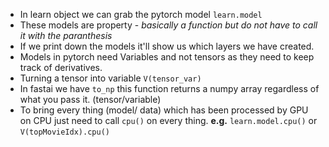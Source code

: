 * In learn object we can grab the pytorch model
`learn.model`
* These models are property - *basically a function but do not have to call it with the paranthesis*
* If we print down the models it'll show us which layers we have created.
* Models in pytorch need Variables and not tensors as they need to keep track of derivatives.
* Turning a tensor into variable
`V(tensor_var)`
* In fastai we have `to_np` this function returns a numpy array regardless of what you pass it. (tensor/variable)
* To bring every thing (model/ data) which has been processed by GPU on CPU just need to call `cpu()` on every thing.
__e.g.__ `learn.model.cpu()` or `V(topMovieIdx).cpu()`
